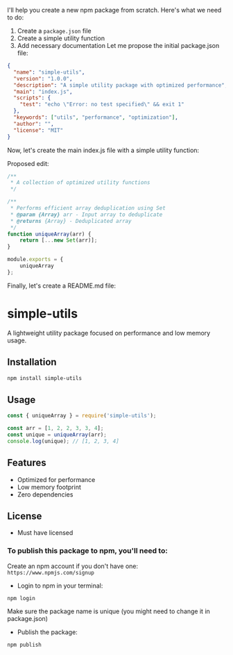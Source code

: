 I'll help you create a new npm package from scratch. Here's what we need to do:

1. Create a `package.json` file
2. Create a simple utility function
3. Add necessary documentation
Let me propose the initial package.json file:

```package.json
{
  "name": "simple-utils",
  "version": "1.0.0",
  "description": "A simple utility package with optimized performance",
  "main": "index.js",
  "scripts": {
    "test": "echo \"Error: no test specified\" && exit 1"
  },
  "keywords": ["utils", "performance", "optimization"],
  "author": "",
  "license": "MIT"
}
```
Now, let's create the main index.js file with a simple utility function:

Proposed edit:
```index.js
/**
 * A collection of optimized utility functions
 */

/**
 * Performs efficient array deduplication using Set
 * @param {Array} arr - Input array to deduplicate
 * @returns {Array} - Deduplicated array
 */
function uniqueArray(arr) {
    return [...new Set(arr)];
}

module.exports = {
    uniqueArray
};
```
Finally, let's create a README.md file:



# simple-utils

A lightweight utility package focused on performance and low memory usage.

## Installation

```bash
npm install simple-utils
```

## Usage

```javascript
const { uniqueArray } = require('simple-utils');

const arr = [1, 2, 2, 3, 3, 4];
const unique = uniqueArray(arr);
console.log(unique); // [1, 2, 3, 4]
```

## Features

- Optimized for performance
- Low memory footprint
- Zero dependencies

## License

* Must have licensed

### To publish this package to npm, you'll need to:

Create an npm account if you don't have one: `https://www.npmjs.com/signup`
* Login to npm in your terminal:
```bash
npm login
```
Make sure the package name is unique (you might need to change it in package.json)
* Publish the package:
```bash
npm publish
```
